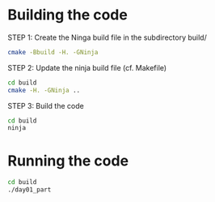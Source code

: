 
# Building the code

STEP 1: Create the Ninga build file in the subdirectory build/
```bash
cmake -Bbuild -H. -GNinja
```

STEP 2: Update the ninja build file (cf. Makefile)
```bash
cd build
cmake -H. -GNinja ..        
```

STEP 3: Build the code
```bash
cd build
ninja
```
        
# Running the code

```bash
cd build
./day01_part
```

